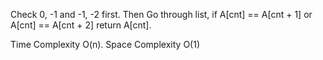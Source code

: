 Check 0, -1 and -1, -2 first. Then Go through list, if A[cnt] == A[cnt + 1] or A[cnt] == A[cnt + 2] return A[cnt]. 


Time Complexity O(n). Space Complexity O(1)